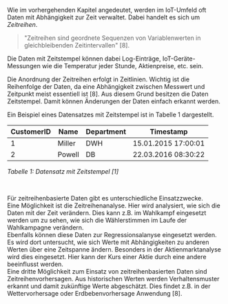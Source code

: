 Wie im vorhergehenden Kapitel angedeutet, werden im IoT-Umfeld oft Daten mit Abhängigkeit zur Zeit verwaltet.
Dabei handelt es sich um _Zeitreihen_.

> "Zeitreihen sind geordnete Sequenzen von Variablenwerten in gleichbleibenden Zeitintervallen" [8].

Die Daten mit Zeitstempel können dabei Log-Einträge, IoT-Geräte-Messungen wie die Temperatur jeder Stunde, Aktienpreise, etc. sein.

Die Anordnung der Zeitreihen erfolgt in Zeitlinien.
Wichtig ist die Reihenfolge der Daten, da eine Abhängigkeit zwischen Messwert und Zeitpunkt meist essentiell ist [8].
Aus diesem Grund besitzen die Daten Zeitstempel.
Damit können Änderungen der Daten einfach erkannt werden.

Ein Beispiel eines Datensatzes mit Zeitstempel ist in Tabelle 1 dargestellt.

| CustomerID | Name   | Department | Timestamp           |
| ---------- | ------ | ---------- | ------------------- |
| 1          | Miller | DWH        | 15.01.2015 17:00:01 |
| 2          | Powell | DB         | 22.03.2016 08:30:22 |

_Tabelle 1: Datensatz mit Zeitstempel [1]_

<br>

Für zeitreihenbasierte Daten gibt es unterschiedliche Einsatzzwecke.<br>
Eine Möglichkeit ist die Zeitreihenanalyse.
Hier wird analysiert, wie sich die Daten mit der Zeit verändern.
Dies kann z.B. im Wahlkampf eingesetzt werden um zu sehen, wie sich die Wählerstimmen im Laufe der Wahlkampagne verändern.<br>
Ebenfalls können diese Daten zur Regressionsalanyse eingesetzt werden.
Es wird dort untersucht, wie sich Werte mit Abhängigkeiten zu anderen Werten über eine Zeitspanne ändern.
Besonders in der Aktienmarktanalyse wird dies eingesetzt.
Hier kann der Kurs einer Aktie durch eine andere beeinflusst werden.<br>
Eine dritte Möglichkeit zum Einsatz von zeitreihenbasierten Daten sind Zeitreihenvorhersagen.
Aus historischen Werten werden Verhaltensmuster erkannt und damit zukünftige Werte abgeschätzt.
Dies findet z.B. in der Wettervorhersage oder Erdbebenvorhersage Anwendung [8].
